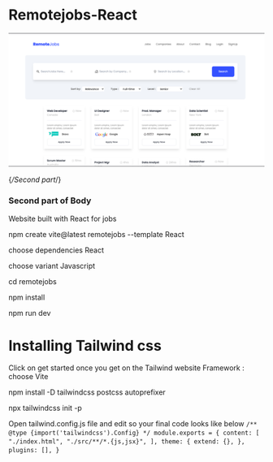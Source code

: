 # Remotejobs-React

![Repo List](remotejobs/src/Assets/image.png)


{*/Second part*/}
### Second part of Body


<!-- ![Repo List](images/image.png) -->


Website built with React for jobs

npm create vite@latest remotejobs --template React

choose dependencies React

choose variant Javascript

cd remotejobs

npm install

npm run dev

# Installing Tailwind css
Click on get started once you get on the Tailwind website
Framework : choose Vite

npm install -D tailwindcss postcss autoprefixer

npx tailwindcss init -p

Open tailwind.config.js file and edit so your final code looks like below
`
/** @type {import('tailwindcss').Config} */
module.exports = {
  content: [
     "./index.html",
    "./src/**/*.{js,jsx}",
  ],
  theme: {
    extend: {},
  },
  plugins: [],
}
`
